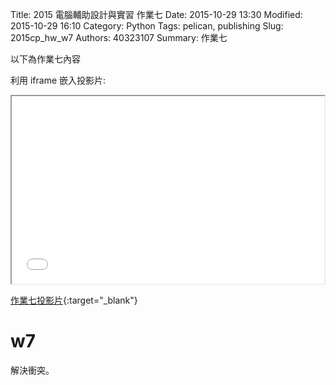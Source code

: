 Title: 2015  電腦輔助設計與實習 作業七
Date: 2015-10-29 13:30
Modified: 2015-10-29 16:10
Category: Python
Tags: pelican, publishing
Slug: 2015cp_hw_w7
Authors: 40323107
Summary: 作業七

以下為作業七內容

利用 iframe 嵌入投影片:

<iframe src="simplest7.html" width="500" height="300"></iframe>

[作業七投影片](simplest7.html){:target="_blank"}

w7
============
解決衝突。

